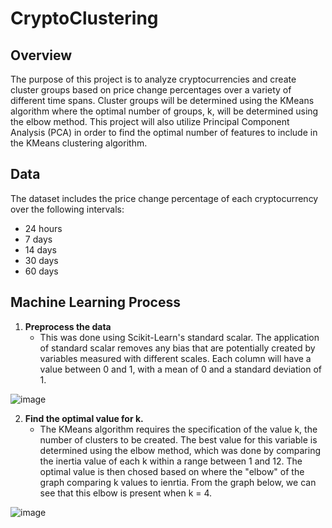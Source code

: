 # CryptoClustering

## Overview
The purpose of this project is to analyze cryptocurrencies and create cluster groups based on price change percentages over a variety of different time spans. Cluster groups will be determined using the KMeans algorithm where the optimal number of groups, k, will be determined using the elbow method. This project will also utilize Principal Component Analysis (PCA) in order to find the optimal number of features to include in the KMeans clustering algorithm.

## Data
The dataset includes the price change percentage of each cryptocurrency over the following intervals:
* 24 hours
* 7 days
* 14 days
* 30 days 
* 60 days

## Machine Learning Process
1. **Preprocess the data** 
    * This was done using Scikit-Learn's standard scalar. The application of standard scalar removes any bias that are potentially created by variables measured with different scales. Each column will have a value between 0 and 1, with a mean of 0 and a standard deviation of 1. 

![image](https://github.com/cxnoii/CryptoClustering/assets/114107454/fd621a7f-d246-4217-a1dc-7ec6ff4ba629)


2. **Find the optimal value for k.**
    * The KMeans algorithm requires the specification of the value k, the number of clusters to be created. The best value for this variable is determined using the elbow method, which was done by comparing the inertia value of each k within a range between 1 and 12. The optimal value is then chosed based on where the "elbow" of the graph comparing k values to ienrtia. From the graph below, we can see that this elbow is present when k = 4.  

![image](https://github.com/cxnoii/CryptoClustering/assets/114107454/5e093dc2-ff24-4aa7-b898-0e45216dd153)
